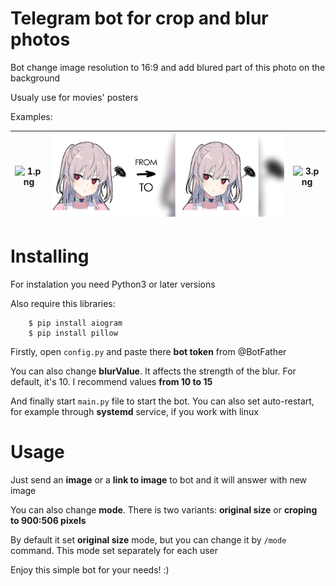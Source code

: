 Telegram bot for crop and blur photos
=====================================
Bot change image resolution to 16:9 and add blured part of this photo on the background

Usualy use for movies' posters

Examples:

| ![1.png](./demo/1.png) 	   | ![2.png](./demo/2.png)     	| ![3.png](./demo/3.png) 	|
|------------------------      |------------------------ 	    |----------------------	    |

Installing
==========
For instalation you need Python3 or later versions

Also require this libraries:


```shell
    $ pip install aiogram
    $ pip install pillow
```

Firstly, open ``config.py`` and paste there **bot token** from @BotFather

You can also change **blurValue**. It affects the strength of the blur. For default, it's 10. I recommend values **from 10 to 15**

And finally start ``main.py`` file to start the bot. You can also set auto-restart, for example through **systemd** service, if you work with linux

Usage
=====
Just send an **image** or a **link to image** to bot and it will answer with new image

You can also change **mode**. There is two variants: **original size** or **croping to 900:506 pixels**

By default it set **original size** mode, but you can change it by ``/mode`` command. This mode set separately for each user


Enjoy this simple bot for your needs! :)
